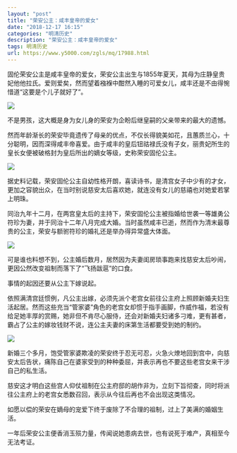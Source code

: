 ```yaml
---
layout: "post"
title: "荣安公主：咸丰皇帝的爱女"
date: "2018-12-17 16:15"
categories: "明清历史"
description: "荣安公主：咸丰皇帝的爱女"
tags: 明清历史
url: https://www.y5000.com/zgls/mq/17988.html
---
```






固伦荣安公主是咸丰皇帝的爱女，荣安公主出生与1855年夏天，其母为庄静皇贵妃他他拉氏。爱则爱矣，然而望着襁褓中酣然入睡的可爱女儿，咸丰还是不由得惋惜道“这要是个儿子就好了”。

![](https://img.y5000.com/uploads/allimg/170328/092ZH225-0.jpg)

不是男孩，这大概是身为女儿身的荣安为企盼后继皇嗣的父亲带来的最大的遗憾。

然而年龄渐长的荣安毕竟遗传了母亲的优点，不仅长得貌美如花，且蕙质兰心，十分聪明，因而深得咸丰帝喜爱。由于咸丰的皇后钮祜禄氏没有子女，丽贵妃所生的皇长女便被破格封为皇后所出的嫡女等级，史称荣安固伦公主。

![](https://img.y5000.com/uploads/allimg/170328/092ZL059-1.jpg)

据史料记载，荣安固伦公主自幼性格开朗，喜读诗书，是清宫女子中少有的才女，更加之容貌出众，在当时别说慈安太后喜欢她，就连没有女儿的慈禧也对她爱若掌上明珠。

同治九年十二月，在两宫皇太后的主持下，荣安固伦公主被指婚给世袭一等雄勇公符珍为妻，并于同治十二年八月完成大婚。当时虽然咸丰已逝，然而作为清末最尊贵的公主，荣安与额驸符珍的婚礼还是举办得异常盛大体面。

![](https://img.y5000.com/uploads/allimg/170328/092ZM311-2.jpg)

可是谁也料想不到，公主婚后数月，居然因为夫妻闺房琐事跑来找慈安太后吵闹，更因公然改变祖制而落下了“飞扬跋扈”的口食。

事情的起因还要从公主下嫁说起。

依照满清宫廷惯例，凡公主出嫁，必须先派个老宫女前往公主府上照顾新婚夫妇生活起居。然而这些充当“管家婆”角色的老宫女却惯于指手画脚，作威作福，若没有给足她丰厚的赏赐，她非但不肯尽心服侍，还会对新婚夫妇诸多刁难，更有甚者，霸占了公主的嫁妆钱财不说，连公主夫妻的床第生活都要受到她的制约。

![](https://img.y5000.com/uploads/allimg/170328/092ZI4Y-3.jpg)

新婚三个多月，饱受管家婆欺凌的荣安终于忍无可忍，火急火燎地回到宫中，向慈安太后告状，痛陈自己在婆家受到的种种委屈，并表示再也不要这些老宫女来干涉自己的私生活。

慈安这才明白这些宫人仰仗祖制在公主府邸的胡作非为，立刻下旨彻查，同时将派往公主府上的老宫女悉数召回，表示从今往后再也不会出现这类情况。

如愿以偿的荣安在嫡母的宠爱下终于废除了不合理的祖制，过上了美满的婚姻生活。

一年后荣安公主便香消玉殒力量，传闻说她患病去世，也有说死于难产，真相至今无法考证。
